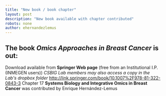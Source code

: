 ```yaml
---
title: "New book / book chapter"
layout: post
description: "New book available with chapter contributed"
robots: none
author: ehernandezlemus
---
```

## The book *Omics Approaches in Breast Cancer* is out:
Download available from **Springer Web page** (free from an Institutional I.P. (INMEGEN users))
*CSBIG Lab members may also access a copy in the Lab's dropbox folder*
http://link.springer.com/book/10.1007%2F978-81-322-0843-3
Chapter 17 **Systems Biology and Integrative Omics in Breast Cancer** was contributed by Enrique Hernández-Lemus

